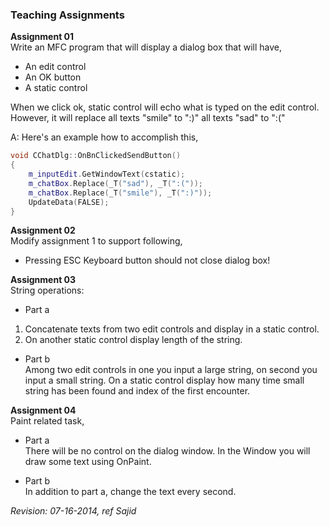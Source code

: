 ### Teaching Assignments

**Assignment 01**  
Write an MFC program that will display a dialog box that will have,
- An edit control
- An OK button
- A static control  
  
When we click ok, static control will echo what is typed on the edit control. However, it will replace all texts "smile" to ":)" all texts "sad" to ":("  

A: Here's an example how to accomplish this,
```cpp
void CChatDlg::OnBnClickedSendButton()
{
	m_inputEdit.GetWindowText(cstatic);
	m_chatBox.Replace(_T("sad"), _T(":("));
	m_chatBox.Replace(_T("smile"), _T(":)"));
	UpdateData(FALSE);
}
```

**Assignment 02**  
Modify assignment 1 to support following,  
- Pressing ESC Keyboard button should not close dialog box!

**Assignment 03**  
String operations:

- Part a  
1. Concatenate texts from two edit controls and display in a static control.  
2. On another static control display length of the string.  
  
  
- Part b  
Among two edit controls in one you input a large string, on second you input a small string. On a static control display how many time small string has been found and index of the first encounter.  

**Assignment 04**  
Paint related task,

- Part a  
There will be no control on the dialog window. In the Window you will draw some text using OnPaint.  

- Part b  
In addition to part a, change the text every second.


*Revision: 07-16-2014, ref Sajid*
